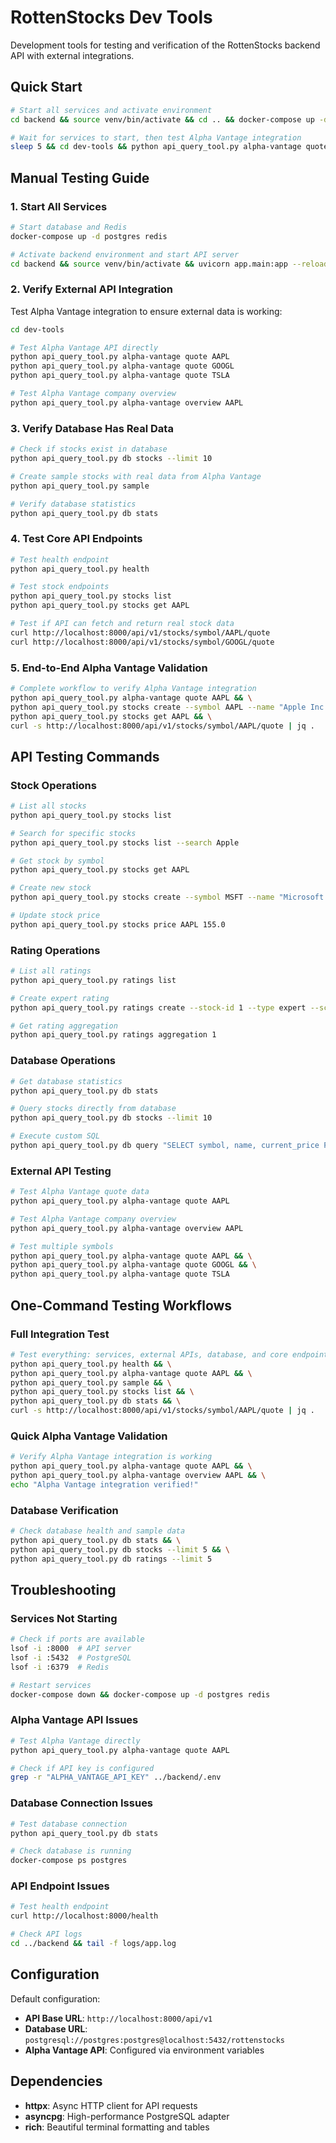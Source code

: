 # RottenStocks Dev Tools

Development tools for testing and verification of the RottenStocks backend API with external integrations.

## Quick Start

```bash
# Start all services and activate environment
cd backend && source venv/bin/activate && cd .. && docker-compose up -d postgres redis && cd backend && uvicorn app.main:app --reload --port 8000 &

# Wait for services to start, then test Alpha Vantage integration
sleep 5 && cd dev-tools && python api_query_tool.py alpha-vantage quote AAPL && python api_query_tool.py health
```

## Manual Testing Guide

### 1. Start All Services

```bash
# Start database and Redis
docker-compose up -d postgres redis

# Activate backend environment and start API server
cd backend && source venv/bin/activate && uvicorn app.main:app --reload --port 8000
```

### 2. Verify External API Integration

Test Alpha Vantage integration to ensure external data is working:

```bash
cd dev-tools

# Test Alpha Vantage API directly
python api_query_tool.py alpha-vantage quote AAPL
python api_query_tool.py alpha-vantage quote GOOGL
python api_query_tool.py alpha-vantage quote TSLA

# Test Alpha Vantage company overview
python api_query_tool.py alpha-vantage overview AAPL
```

### 3. Verify Database Has Real Data

```bash
# Check if stocks exist in database
python api_query_tool.py db stocks --limit 10

# Create sample stocks with real data from Alpha Vantage
python api_query_tool.py sample

# Verify database statistics
python api_query_tool.py db stats
```

### 4. Test Core API Endpoints

```bash
# Test health endpoint
python api_query_tool.py health

# Test stock endpoints
python api_query_tool.py stocks list
python api_query_tool.py stocks get AAPL

# Test if API can fetch and return real stock data
curl http://localhost:8000/api/v1/stocks/symbol/AAPL/quote
curl http://localhost:8000/api/v1/stocks/symbol/GOOGL/quote
```

### 5. End-to-End Alpha Vantage Validation

```bash
# Complete workflow to verify Alpha Vantage integration
python api_query_tool.py alpha-vantage quote AAPL && \
python api_query_tool.py stocks create --symbol AAPL --name "Apple Inc." --exchange NASDAQ --sector Technology --current-price 150.0 && \
python api_query_tool.py stocks get AAPL && \
curl -s http://localhost:8000/api/v1/stocks/symbol/AAPL/quote | jq .
```

## API Testing Commands

### Stock Operations
```bash
# List all stocks
python api_query_tool.py stocks list

# Search for specific stocks
python api_query_tool.py stocks list --search Apple

# Get stock by symbol
python api_query_tool.py stocks get AAPL

# Create new stock
python api_query_tool.py stocks create --symbol MSFT --name "Microsoft Corporation" --exchange NASDAQ --sector Technology --current-price 300.0

# Update stock price
python api_query_tool.py stocks price AAPL 155.0
```

### Rating Operations
```bash
# List all ratings
python api_query_tool.py ratings list

# Create expert rating
python api_query_tool.py ratings create --stock-id 1 --type expert --score 4.5 --recommendation buy --confidence 0.8

# Get rating aggregation
python api_query_tool.py ratings aggregation 1
```

### Database Operations
```bash
# Get database statistics
python api_query_tool.py db stats

# Query stocks directly from database
python api_query_tool.py db stocks --limit 10

# Execute custom SQL
python api_query_tool.py db query "SELECT symbol, name, current_price FROM stocks WHERE is_active = true"
```

### External API Testing
```bash
# Test Alpha Vantage quote data
python api_query_tool.py alpha-vantage quote AAPL

# Test Alpha Vantage company overview
python api_query_tool.py alpha-vantage overview AAPL

# Test multiple symbols
python api_query_tool.py alpha-vantage quote AAPL && \
python api_query_tool.py alpha-vantage quote GOOGL && \
python api_query_tool.py alpha-vantage quote TSLA
```

## One-Command Testing Workflows

### Full Integration Test
```bash
# Test everything: services, external APIs, database, and core endpoints
python api_query_tool.py health && \
python api_query_tool.py alpha-vantage quote AAPL && \
python api_query_tool.py sample && \
python api_query_tool.py stocks list && \
python api_query_tool.py db stats && \
curl -s http://localhost:8000/api/v1/stocks/symbol/AAPL/quote | jq .
```

### Quick Alpha Vantage Validation
```bash
# Verify Alpha Vantage integration is working
python api_query_tool.py alpha-vantage quote AAPL && \
python api_query_tool.py alpha-vantage overview AAPL && \
echo "Alpha Vantage integration verified!"
```

### Database Verification
```bash
# Check database health and sample data
python api_query_tool.py db stats && \
python api_query_tool.py db stocks --limit 5 && \
python api_query_tool.py db ratings --limit 5
```

## Troubleshooting

### Services Not Starting
```bash
# Check if ports are available
lsof -i :8000  # API server
lsof -i :5432  # PostgreSQL
lsof -i :6379  # Redis

# Restart services
docker-compose down && docker-compose up -d postgres redis
```

### Alpha Vantage API Issues
```bash
# Test Alpha Vantage directly
python api_query_tool.py alpha-vantage quote AAPL

# Check if API key is configured
grep -r "ALPHA_VANTAGE_API_KEY" ../backend/.env
```

### Database Connection Issues
```bash
# Test database connection
python api_query_tool.py db stats

# Check database is running
docker-compose ps postgres
```

### API Endpoint Issues
```bash
# Test health endpoint
curl http://localhost:8000/health

# Check API logs
cd ../backend && tail -f logs/app.log
```

## Configuration

Default configuration:
- **API Base URL**: `http://localhost:8000/api/v1`
- **Database URL**: `postgresql://postgres:postgres@localhost:5432/rottenstocks`
- **Alpha Vantage API**: Configured via environment variables

## Dependencies

- **httpx**: Async HTTP client for API requests
- **asyncpg**: High-performance PostgreSQL adapter
- **rich**: Beautiful terminal formatting and tables